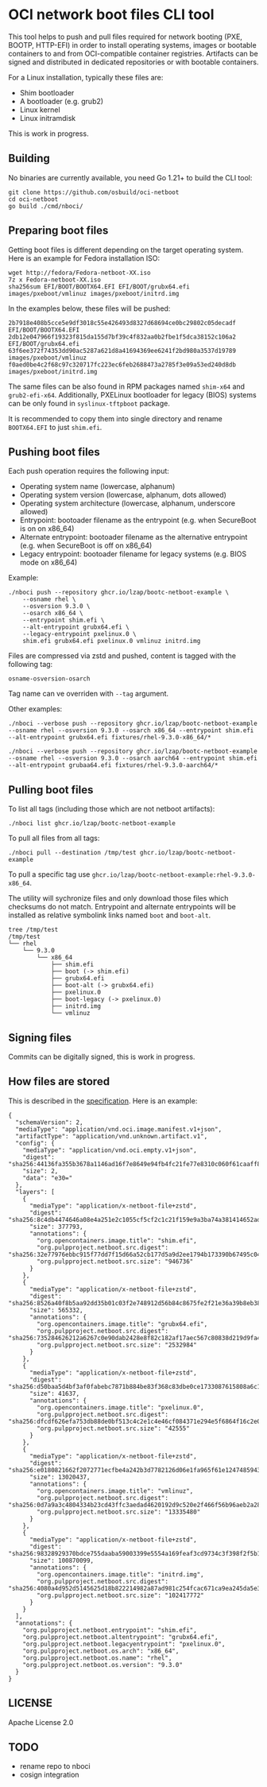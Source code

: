 # OCI network boot files CLI tool

This tool helps to push and pull files required for network booting (PXE, BOOTP, HTTP-EFI) in order to install operating systems, images or bootable containers to and from OCI-compatible container registries. Artifacts can be signed and distributed in dedicated repositories or with bootable containers.

For a Linux installation, typically these files are:

* Shim bootloader
* A bootloader (e.g. grub2)
* Linux kernel
* Linux initramdisk

This is work in progress.

## Building

No binaries are currently available, you need Go 1.21+ to build the CLI tool:

    git clone https://github.com/osbuild/oci-netboot
    cd oci-netboot
    go build ./cmd/nboci/

## Preparing boot files

Getting boot files is different depending on the target operating system. Here is an example for Fedora installation ISO:

    wget http://fedora/Fedora-netboot-XX.iso
    7z x Fedora-netboot-XX.iso
    sha256sum EFI/BOOT/BOOTX64.EFI EFI/BOOT/grubx64.efi images/pxeboot/vmlinuz images/pxeboot/initrd.img

In the examples below, these files will be pushed:

    2b7918e408b5cce5e9df3018c55e426493d8327d68694ce0bc29802c05decadf  EFI/BOOT/BOOTX64.EFI
    2db12e047966f19323f815da155d7bf39c4f832aa0b2fbe1f5dca38152c106a2  EFI/BOOT/grubx64.efi
    63f6ee372f74353dd90ac5287a621d8a41694369ee6241f2bd980a3537d19789  images/pxeboot/vmlinuz
    f0aed0be4c2f68c97c320717fc223ec6feb2688473a2785f3e09a53ed240d8db  images/pxeboot/initrd.img

The same files can be also found in RPM packages named `shim-x64` and `grub2-efi-x64`. Additionally, PXELinux bootloader for legacy (BIOS) systems can be only found in `syslinux-tftpboot` package.

It is recommended to copy them into single directory and rename `BOOTX64.EFI` to just `shim.efi`.

## Pushing boot files

Each push operation requires the following input:

* Operating system name (lowercase, alphanum)
* Operating system version (lowercase, alphanum, dots allowed)
* Operating system architecture (lowercase, alphanum, underscore allowed)
* Entrypoint: bootoader filename as the entrypoint (e.g. when SecureBoot is on on x86_64)
* Alternate entrypoint: bootoader filename as the alternative entrypoint (e.g. when SecureBoot is off on x86_64)
* Legacy entrypoint: bootoader filename for legacy systems (e.g. BIOS mode on x86_64) 

Example:

    ./nboci push --repository ghcr.io/lzap/bootc-netboot-example \
        --osname rhel \
        --osversion 9.3.0 \
        --osarch x86_64 \
        --entrypoint shim.efi \
        --alt-entrypoint grubx64.efi \
        --legacy-entrypoint pxelinux.0 \
        shim.efi grubx64.efi pxelinux.0 vmlinuz initrd.img

Files are compressed via zstd and pushed, content is tagged with the following tag:

    osname-osversion-osarch

Tag name can ve overriden with `--tag` argument.

Other examples:

    ./nboci --verbose push --repository ghcr.io/lzap/bootc-netboot-example --osname rhel --osversion 9.3.0 --osarch x86_64 --entrypoint shim.efi --alt-entrypoint grubx64.efi fixtures/rhel-9.3.0-x86_64/*

    ./nboci --verbose push --repository ghcr.io/lzap/bootc-netboot-example --osname rhel --osversion 9.3.0 --osarch aarch64 --entrypoint shim.efi --alt-entrypoint grubaa64.efi fixtures/rhel-9.3.0-aarch64/*

## Pulling boot files

To list all tags (including those which are not netboot artifacts):

    ./nboci list ghcr.io/lzap/bootc-netboot-example

To pull all files from all tags:

    ./nboci pull --destination /tmp/test ghcr.io/lzap/bootc-netboot-example

To pull a specific tag use `ghcr.io/lzap/bootc-netboot-example:rhel-9.3.0-x86_64`.

The utility will sychronize files and only download those files which checksums do not match. Entrypoint and alternate entrypoints will be installed as relative symbolink links named `boot` and `boot-alt`.

    tree /tmp/test
    /tmp/test
    └── rhel
        └── 9.3.0
            └── x86_64
                ├── shim.efi
                ├── boot (-> shim.efi)
                ├── grubx64.efi
                ├── boot-alt (-> grubx64.efi)
                ├── pxelinux.0
                ├── boot-legacy (-> pxelinux.0)
                ├── initrd.img
                └── vmlinuz

## Signing files

Commits can be digitally signed, this is work in progress.

## How files are stored

This is described in the [specification](https://github.com/ipanova/netboot-oci-specs). Here is an example:

```
{
  "schemaVersion": 2,
  "mediaType": "application/vnd.oci.image.manifest.v1+json",
  "artifactType": "application/vnd.unknown.artifact.v1",
  "config": {
    "mediaType": "application/vnd.oci.empty.v1+json",
    "digest": "sha256:44136fa355b3678a1146ad16f7e8649e94fb4fc21fe77e8310c060f61caaff8a",
    "size": 2,
    "data": "e30="
  },
  "layers": [
    {
      "mediaType": "application/x-netboot-file+zstd",
      "digest": "sha256:8c4db4474646a08e4a251e2c1055cf5cf2c1c21f159e9a3ba74a381414652ad9",
      "size": 377793,
      "annotations": {
        "org.opencontainers.image.title": "shim.efi",
        "org.pulpproject.netboot.src.digest": "sha256:32e77976ebbc915f77dd7f15d66a52cb177d5a9d2ee1794b173390b67495c047",
        "org.pulpproject.netboot.src.size": "946736"
      }
    },
    {
      "mediaType": "application/x-netboot-file+zstd",
      "digest": "sha256:8526a40f8b5aa92dd35b01c03f2e748912d56b84c8675fe2f21e36a39b8eb388",
      "size": 565332,
      "annotations": {
        "org.opencontainers.image.title": "grubx64.efi",
        "org.pulpproject.netboot.src.digest": "sha256:735284626212a6267c0e90dab2428e8f82c182af17aec567c80838d219d9fa42",
        "org.pulpproject.netboot.src.size": "2532984"
      }
    },
    {
      "mediaType": "application/x-netboot-file+zstd",
      "digest": "sha256:d50baa5d4bf3af0fabebc7871b884be83f368c83dbe0ce1733087615808a6c15",
      "size": 41637,
      "annotations": {
        "org.opencontainers.image.title": "pxelinux.0",
        "org.pulpproject.netboot.src.digest": "sha256:dfcdf626efa753db88de0bf513c4c2e1c4e46cf084371e294e5f6864f16c2e01",
        "org.pulpproject.netboot.src.size": "42555"
      }
    },
    {
      "mediaType": "application/x-netboot-file+zstd",
      "digest": "sha256:e0180821662f2072771ecfbe4a242b3d7782126d06e1fa965f61e1247485943d",
      "size": 13020437,
      "annotations": {
        "org.opencontainers.image.title": "vmlinuz",
        "org.pulpproject.netboot.src.digest": "sha256:0d7a9a3c4804334b23cd43ffc3aedad4620192d9c520e2f466f56b96aeb2a284",
        "org.pulpproject.netboot.src.size": "13335480"
      }
    },
    {
      "mediaType": "application/x-netboot-file+zstd",
      "digest": "sha256:98328929370bdce755daaba59003399e5554a169feaf3cd9734c3f398f2f5b1c",
      "size": 100870099,
      "annotations": {
        "org.opencontainers.image.title": "initrd.img",
        "org.pulpproject.netboot.src.digest": "sha256:4080a4d952d5145625d18b822214982a87ad981c254fcac671ca9ea245da5e3d",
        "org.pulpproject.netboot.src.size": "102417772"
      }
    }
  ],
  "annotations": {
    "org.pulpproject.netboot.entrypoint": "shim.efi",
    "org.pulpproject.netboot.altentrypoint": "grubx64.efi",
    "org.pulpproject.netboot.legacyentrypoint": "pxelinux.0",
    "org.pulpproject.netboot.os.arch": "x86_64",
    "org.pulpproject.netboot.os.name": "rhel",
    "org.pulpproject.netboot.os.version": "9.3.0"
  }
}
```

## LICENSE

Apache License 2.0

## TODO

* rename repo to nboci
* cosign integration
